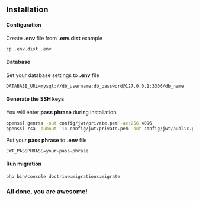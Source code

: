 ## Installation

#### Configuration
Create **.env** file from **.env.dist** example
```
cp .env.dist .env
```


#### Database
Set your database settings to **.env** file
```
DATABASE_URL=mysql://db_username:db_password@127.0.0.1:3306/db_name
```

#### Generate the SSH keys

You will enter **pass phrase** during installation
```bash
openssl genrsa -out config/jwt/private.pem -aes256 4096
openssl rsa -pubout -in config/jwt/private.pem -out config/jwt/public.pem
```

Put your **pass phrase** to **.env** file
```
JWT_PASSPHRASE=your-pass-phrase
```

#### Run migration
```
php bin/console doctrine:migrations:migrate
```

### All done, you are awesome!
